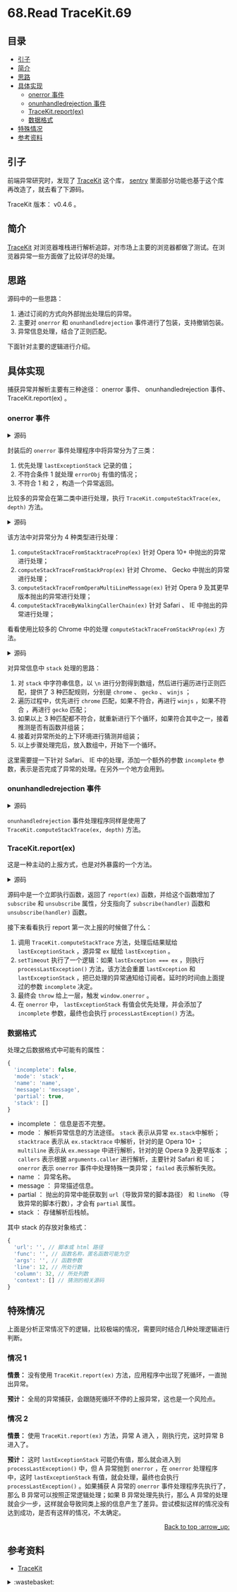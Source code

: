 # 68.Read TraceKit.69
## <a name="index"></a> 目录
- [引子](#start)
- [简介](#intro)
- [思路](#thought)
- [具体实现](#source)
  - [onerror 事件](#onerror)
  - [onunhandledrejection 事件](#onunhandledrejection)
  - [TraceKit.report(ex)](#report)
  - [数据格式](#format)
- [特殊情况](#exception)
- [参考资料](#reference)


## <a name="start"></a> 引子
前端异常研究时，发现了 [TraceKit][url-github-1] 这个库， [sentry][url-github-2] 里面部分功能也基于这个库再改造了，就去看了下源码。

TraceKit 版本： v0.4.6 。
## <a name="intro"></a> 简介
[TraceKit][url-github-1] 对浏览器堆栈进行解析追踪，对市场上主要的浏览器都做了测试。在浏览器异常一些方面做了比较详尽的处理。

## <a name="thought"></a> 思路
源码中的一些思路：
1. 通过订阅的方式向外部抛出处理后的异常。
2. 主要对 `onerror` 和 `onunhandledrejection` 事件进行了包装，支持撤销包装。
3. 异常信息处理，结合了正则匹配。

下面针对主要的逻辑进行介绍。

## <a name="source"></a> 具体实现
捕获异常并解析主要有三种途径： onerror 事件、 onunhandledrejection 事件、 TraceKit.report(ex) 。

### <a name="onerror"></a> onerror 事件

<details>
<summary>源码</summary>

```js
/**
 * Ensures all global unhandled exceptions are recorded.
 * Supported by Gecko and IE.
 * @param {string} message Error message.
 * @param {string} url URL of script that generated the exception.
 * @param {(number|string)} lineNo The line number at which the error occurred.
 * @param {(number|string)=} columnNo The column number at which the error occurred.
 * @param {Error=} errorObj The actual Error object.
 * @memberof TraceKit.report
 */
function traceKitWindowOnError(message, url, lineNo, columnNo, errorObj) {
    var stack = null;

    if (lastExceptionStack) {
        TraceKit.computeStackTrace.augmentStackTraceWithInitialElement(lastExceptionStack, url, lineNo, message);
      processLastException();
    } else if (errorObj) {
        stack = TraceKit.computeStackTrace(errorObj);
        notifyHandlers(stack, true, errorObj);
    } else {
        var location = {
          'url': url,
          'line': lineNo,
          'column': columnNo
        };

        var name;
        var msg = message; // must be new var or will modify original `arguments`
        if ({}.toString.call(message) === '[object String]') {
            var groups = message.match(ERROR_TYPES_RE);
            if (groups) {
                name = groups[1];
                msg = groups[2];
            }
        }

        location.func = TraceKit.computeStackTrace.guessFunctionName(location.url, location.line);
        location.context = TraceKit.computeStackTrace.gatherContext(location.url, location.line);
        stack = {
            'name': name,
            'message': msg,
            'mode': 'onerror',
            'stack': [location]
        };

        notifyHandlers(stack, true, null);
    }

    if (_oldOnerrorHandler) {
        return _oldOnerrorHandler.apply(this, arguments);
    }

    return false;
}
```

</details>

封装后的 `onerror` 事件处理程序中将异常分为了三类：
1. 优先处理 `lastExceptionStack` 记录的值；
2. 不符合条件 1 就处理 `errorObj` 有值的情况；
3. 不符合 1 和 2 ，构造一个异常返回。

比较多的异常会在第二类中进行处理，执行 `TraceKit.computeStackTrace(ex, depth)` 方法。

<details>
<summary>源码</summary>

```js
    /**
     * Computes a stack trace for an exception.
     * @param {Error} ex
     * @param {(string|number)=} depth
     * @memberof TraceKit.computeStackTrace
     */
    function computeStackTrace(ex, depth) {
        var stack = null;
        depth = (depth == null ? 0 : +depth);

        try {
            // This must be tried first because Opera 10 *destroys*
            // its stacktrace property if you try to access the stack
            // property first!!
            stack = computeStackTraceFromStacktraceProp(ex);
            if (stack) {
                return stack;
            }
        } catch (e) {
            if (debug) {
                throw e;
            }
        }

        try {
            stack = computeStackTraceFromStackProp(ex);
            if (stack) {
                return stack;
            }
        } catch (e) {
            if (debug) {
                throw e;
            }
        }

        try {
            stack = computeStackTraceFromOperaMultiLineMessage(ex);
            if (stack) {
                return stack;
            }
        } catch (e) {
            if (debug) {
                throw e;
            }
        }

        try {
            stack = computeStackTraceByWalkingCallerChain(ex, depth + 1);
            if (stack) {
                return stack;
            }
        } catch (e) {
            if (debug) {
                throw e;
            }
        }

        return {
            'name': ex.name,
            'message': ex.message,
            'mode': 'failed'
        };
    }
```

</details>

该方法中对异常分为 4 种类型进行处理：
1. `computeStackTraceFromStacktraceProp(ex)` 针对 Opera 10+ 中抛出的异常进行处理；
2. `computeStackTraceFromStackProp(ex)` 针对 Chrome、 Gecko 中抛出的异常进行处理；
3. `computeStackTraceFromOperaMultiLineMessage(ex)` 针对 Opera 9 及其更早版本抛出的异常进行处理；
4. `computeStackTraceByWalkingCallerChain(ex)` 针对 Safari 、 IE 中抛出的异常进行处理；

看看使用比较多的 Chrome 中的处理 `computeStackTraceFromStackProp(ex)` 方法。

<details>
<summary>源码</summary>

```js
    /**
     * Computes stack trace information from the stack property.
     * Chrome and Gecko use this property.
     * @param {Error} ex
     * @return {?TraceKit.StackTrace} Stack trace information.
     * @memberof TraceKit.computeStackTrace
     */
    function computeStackTraceFromStackProp(ex) {
        if (!ex.stack) {
            return null;
        }

        var chrome = /^\s*at (.*?) ?\(((?:file|https?|blob|chrome-extension|native|eval|webpack|<anonymous>|\/).*?)(?::(\d+))?(?::(\d+))?\)?\s*$/i,
            gecko = /^\s*(.*?)(?:\((.*?)\))?(?:^|@)((?:file|https?|blob|chrome|webpack|resource|\[native).*?|[^@]*bundle)(?::(\d+))?(?::(\d+))?\s*$/i,
            winjs = /^\s*at (?:((?:\[object object\])?.+) )?\(?((?:file|ms-appx|https?|webpack|blob):.*?):(\d+)(?::(\d+))?\)?\s*$/i,

            // Used to additionally parse URL/line/column from eval frames
            isEval,
            geckoEval = /(\S+) line (\d+)(?: > eval line \d+)* > eval/i,
            chromeEval = /\((\S*)(?::(\d+))(?::(\d+))\)/,

            lines = ex.stack.split('\n'),
            stack = [],
            submatch,
            parts,
            element,
            reference = /^(.*) is undefined$/.exec(ex.message);

        for (var i = 0, j = lines.length; i < j; ++i) {
            if ((parts = chrome.exec(lines[i]))) {
                var isNative = parts[2] && parts[2].indexOf('native') === 0; // start of line
                isEval = parts[2] && parts[2].indexOf('eval') === 0; // start of line
                if (isEval && (submatch = chromeEval.exec(parts[2]))) {
                    // throw out eval line/column and use top-most line/column number
                    parts[2] = submatch[1]; // url
                    parts[3] = submatch[2]; // line
                    parts[4] = submatch[3]; // column
                }
                element = {
                    'url': !isNative ? parts[2] : null,
                    'func': parts[1] || UNKNOWN_FUNCTION,
                    'args': isNative ? [parts[2]] : [],
                    'line': parts[3] ? +parts[3] : null,
                    'column': parts[4] ? +parts[4] : null
                };
            } else if ( parts = winjs.exec(lines[i]) ) {
                element = {
                    'url': parts[2],
                    'func': parts[1] || UNKNOWN_FUNCTION,
                    'args': [],
                    'line': +parts[3],
                    'column': parts[4] ? +parts[4] : null
                };
            } else if ((parts = gecko.exec(lines[i]))) {
                isEval = parts[3] && parts[3].indexOf(' > eval') > -1;
                if (isEval && (submatch = geckoEval.exec(parts[3]))) {
                    // throw out eval line/column and use top-most line number
                    parts[3] = submatch[1];
                    parts[4] = submatch[2];
                    parts[5] = null; // no column when eval
                } else if (i === 0 && !parts[5] && !_isUndefined(ex.columnNumber)) {
                    // FireFox uses this awesome columnNumber property for its top frame
                    // Also note, Firefox's column number is 0-based and everything else expects 1-based,
                    // so adding 1
                    // NOTE: this hack doesn't work if top-most frame is eval
                    stack[0].column = ex.columnNumber + 1;
                }
                element = {
                    'url': parts[3],
                    'func': parts[1] || UNKNOWN_FUNCTION,
                    'args': parts[2] ? parts[2].split(',') : [],
                    'line': parts[4] ? +parts[4] : null,
                    'column': parts[5] ? +parts[5] : null
                };
            } else {
                continue;
            }

            if (!element.func && element.line) {
                element.func = guessFunctionName(element.url, element.line);
            }

            element.context = element.line ? gatherContext(element.url, element.line) : null;
            stack.push(element);
        }

        if (!stack.length) {
            return null;
        }

        if (stack[0] && stack[0].line && !stack[0].column && reference) {
            stack[0].column = findSourceInLine(reference[1], stack[0].url, stack[0].line);
        }

        return {
            'mode': 'stack',
            'name': ex.name,
            'message': ex.message,
            'stack': stack
        };
    }
```

</details>

对异常信息中 `stack` 处理的思路：
1. 对 `stack` 中字符串信息，以 `\n` 进行分割得到数组，然后进行遍历进行正则匹配，提供了 3 种匹配规则，分别是 `chrome` 、 `gecko` 、 `winjs` ；
2. 遍历过程中，优先进行 `chrome` 匹配，如果不符合，再进行 `winjs` ，如果不符合 ，再进行 `gecko` 匹配；
3. 如果以上 3 种匹配都不符合，就重新进行下个循环，如果符合其中之一，接着推测是否有函数并组装；
4. 接着对异常所处的上下环境进行猜测并组装；
5. 以上步骤处理完后，放入数组中，开始下一个循环。

这里需要提一下针对 Safari、 IE 中的处理，添加一个额外的参数 `incomplete` 参数，表示是否完成了异常的处理。在另外一个地方会用到。

### <a name="onunhandledrejection"></a> onunhandledrejection 事件

<details>
<summary>源码</summary>

```js
function installGlobalUnhandledRejectionHandler() {
  if (_onUnhandledRejectionHandlerInstalled === true) {
      return;
  }

  _oldOnunhandledrejectionHandler = window.onunhandledrejection;
  window.onunhandledrejection = traceKitWindowOnUnhandledRejection;
  _onUnhandledRejectionHandlerInstalled = true;
}

function traceKitWindowOnUnhandledRejection(e) {
  var stack = TraceKit.computeStackTrace(e.reason);
  notifyHandlers(stack, true, e.reason);
}
```

</details>

`onunhandledrejection` 事件处理程序同样是使用了 `TraceKit.computeStackTrace(ex, depth)` 方法。

### <a name="report"></a> TraceKit.report(ex)
这是一种主动的上报方式，也是对外暴露的一个方法。

<details>
<summary>源码</summary>

```js
/**
 * Cross-browser processing of unhandled exceptions
 *
 * Syntax:
 * ```js
 *   TraceKit.report.subscribe(function(stackInfo) { ... })
 *   TraceKit.report.unsubscribe(function(stackInfo) { ... })
 *   TraceKit.report(exception)
 *   try { ...code... } catch(ex) { TraceKit.report(ex); }
 * ```
 *
 * Supports:
 *   - Firefox: full stack trace with line numbers, plus column number
 *     on top frame; column number is not guaranteed
 *   - Opera: full stack trace with line and column numbers
 *   - Chrome: full stack trace with line and column numbers
 *   - Safari: line and column number for the top frame only; some frames
 *     may be missing, and column number is not guaranteed
 *   - IE: line and column number for the top frame only; some frames
 *     may be missing, and column number is not guaranteed
 *
 * In theory, TraceKit should work on all of the following versions:
 *   - IE5.5+ (only 8.0 tested)
 *   - Firefox 0.9+ (only 3.5+ tested)
 *   - Opera 7+ (only 10.50 tested; versions 9 and earlier may require
 *     Exceptions Have Stacktrace to be enabled in opera:config)
 *   - Safari 3+ (only 4+ tested)
 *   - Chrome 1+ (only 5+ tested)
 *   - Konqueror 3.5+ (untested)
 *
 * Requires TraceKit.computeStackTrace.
 *
 * Tries to catch all unhandled exceptions and report them to the
 * subscribed handlers. Please note that TraceKit.report will rethrow the
 * exception. This is REQUIRED in order to get a useful stack trace in IE.
 * If the exception does not reach the top of the browser, you will only
 * get a stack trace from the point where TraceKit.report was called.
 *
 * Handlers receive a TraceKit.StackTrace object as described in the
 * TraceKit.computeStackTrace docs.
 *
 * @memberof TraceKit
 * @namespace
 */
TraceKit.report = (function reportModuleWrapper() {
    var handlers = [],
        lastException = null,
        lastExceptionStack = null;

    /**
     * Add a crash handler.
     * @param {Function} handler
     * @memberof TraceKit.report
     */
    function subscribe(handler) {
        installGlobalHandler();
        installGlobalUnhandledRejectionHandler();
        handlers.push(handler);
    }

    /**
     * Remove a crash handler.
     * @param {Function} handler
     * @memberof TraceKit.report
     */
    function unsubscribe(handler) {
        for (var i = handlers.length - 1; i >= 0; --i) {
            if (handlers[i] === handler) {
                handlers.splice(i, 1);
            }
        }

        if (handlers.length === 0) {
            uninstallGlobalHandler();
            uninstallGlobalUnhandledRejectionHandler();
        }
    }

    /**
     * Dispatch stack information to all handlers.
     * @param {TraceKit.StackTrace} stack
     * @param {boolean} isWindowError Is this a top-level window error?
     * @param {Error=} error The error that's being handled (if available, null otherwise)
     * @memberof TraceKit.report
     * @throws An exception if an error occurs while calling an handler.
     */
    function notifyHandlers(stack, isWindowError, error) {
        var exception = null;
        if (isWindowError && !TraceKit.collectWindowErrors) {
          return;
        }
        for (var i in handlers) {
            if (_has(handlers, i)) {
                try {
                    handlers[i](stack, isWindowError, error);
                } catch (inner) {
                    exception = inner;
                }
            }
        }

        if (exception) {
            throw exception;
        }
    }

    var _oldOnerrorHandler, _onErrorHandlerInstalled;
    var _oldOnunhandledrejectionHandler, _onUnhandledRejectionHandlerInstalled;

    /**
     * Ensures all global unhandled exceptions are recorded.
     * Supported by Gecko and IE.
     * @param {string} message Error message.
     * @param {string} url URL of script that generated the exception.
     * @param {(number|string)} lineNo The line number at which the error occurred.
     * @param {(number|string)=} columnNo The column number at which the error occurred.
     * @param {Error=} errorObj The actual Error object.
     * @memberof TraceKit.report
     */
    function traceKitWindowOnError(message, url, lineNo, columnNo, errorObj) {
        var stack = null;

        if (lastExceptionStack) {
            TraceKit.computeStackTrace.augmentStackTraceWithInitialElement(lastExceptionStack, url, lineNo, message);
    	    processLastException();
        } else if (errorObj) {
            stack = TraceKit.computeStackTrace(errorObj);
            notifyHandlers(stack, true, errorObj);
        } else {
            var location = {
              'url': url,
              'line': lineNo,
              'column': columnNo
            };

            var name;
            var msg = message; // must be new var or will modify original `arguments`
            if ({}.toString.call(message) === '[object String]') {
                var groups = message.match(ERROR_TYPES_RE);
                if (groups) {
                    name = groups[1];
                    msg = groups[2];
                }
            }

            location.func = TraceKit.computeStackTrace.guessFunctionName(location.url, location.line);
            location.context = TraceKit.computeStackTrace.gatherContext(location.url, location.line);
            stack = {
                'name': name,
                'message': msg,
                'mode': 'onerror',
                'stack': [location]
            };

            notifyHandlers(stack, true, null);
        }

        if (_oldOnerrorHandler) {
            return _oldOnerrorHandler.apply(this, arguments);
        }

        return false;
    }

    /**
     * Ensures all unhandled rejections are recorded.
     * @param {PromiseRejectionEvent} e event.
     * @memberof TraceKit.report
     * @see https://developer.mozilla.org/en-US/docs/Web/API/WindowEventHandlers/onunhandledrejection
     * @see https://developer.mozilla.org/en-US/docs/Web/API/PromiseRejectionEvent
     */
    function traceKitWindowOnUnhandledRejection(e) {
        var stack = TraceKit.computeStackTrace(e.reason);
        notifyHandlers(stack, true, e.reason);
    }

    /**
     * Install a global onerror handler
     * @memberof TraceKit.report
     */
    function installGlobalHandler() {
        if (_onErrorHandlerInstalled === true) {
            return;
        }

        _oldOnerrorHandler = window.onerror;
        window.onerror = traceKitWindowOnError;
        _onErrorHandlerInstalled = true;
    }

    /**
     * Uninstall the global onerror handler
     * @memberof TraceKit.report
     */
    function uninstallGlobalHandler() {
        if (_onErrorHandlerInstalled) {
            window.onerror = _oldOnerrorHandler;
            _onErrorHandlerInstalled = false;
        }
    }

    /**
     * Install a global onunhandledrejection handler
     * @memberof TraceKit.report
     */
    function installGlobalUnhandledRejectionHandler() {
        if (_onUnhandledRejectionHandlerInstalled === true) {
            return;
        }

        _oldOnunhandledrejectionHandler = window.onunhandledrejection;
        window.onunhandledrejection = traceKitWindowOnUnhandledRejection;
        _onUnhandledRejectionHandlerInstalled = true;
    }

    /**
     * Uninstall the global onunhandledrejection handler
     * @memberof TraceKit.report
     */
    function uninstallGlobalUnhandledRejectionHandler() {
        if (_onUnhandledRejectionHandlerInstalled) {
            window.onunhandledrejection = _oldOnunhandledrejectionHandler;
            _onUnhandledRejectionHandlerInstalled = false;
        }
    }

    /**
     * Process the most recent exception
     * @memberof TraceKit.report
     */
    function processLastException() {
        var _lastExceptionStack = lastExceptionStack,
            _lastException = lastException;
        lastExceptionStack = null;
        lastException = null;
        notifyHandlers(_lastExceptionStack, false, _lastException);
    }

    /**
     * Reports an unhandled Error to TraceKit.
     * @param {Error} ex
     * @memberof TraceKit.report
     * @throws An exception if an incomplete stack trace is detected (old IE browsers).
     */
    function report(ex) {
        if (lastExceptionStack) {
            if (lastException === ex) {
                return; // already caught by an inner catch block, ignore
            } else {
              processLastException();
            }
        }

        var stack = TraceKit.computeStackTrace(ex);
        lastExceptionStack = stack;
        lastException = ex;

        // If the stack trace is incomplete, wait for 2 seconds for
        // slow slow IE to see if onerror occurs or not before reporting
        // this exception; otherwise, we will end up with an incomplete
        // stack trace
        setTimeout(function () {
            if (lastException === ex) {
                processLastException();
            }
        }, (stack.incomplete ? 2000 : 0));

        throw ex; // re-throw to propagate to the top level (and cause window.onerror)
    }

    report.subscribe = subscribe;
    report.unsubscribe = unsubscribe;
    return report;
}());
```

</details>

源码中是一个立即执行函数，返回了 `report(ex)` 函数，并给这个函数增加了 `subscribe` 和 `unsubscribe` 属性，分支指向了 `subscribe(handler)` 函数和 `unsubscribe(handler)` 函数。

接下来看看执行 report 第一次上报的时候做了什么：
1. 调用 `TraceKit.computeStackTrace` 方法，处理后结果赋给 `lastExceptionStack` ，源异常 `ex` 赋给 `lastException` 。
2. `setTimeout` 执行了一个逻辑：如果 `lastException === ex` ，则执行 `processLastException()` 方法，该方法会重置 `lastException` 和 `lastExceptionStack` ，把已处理的异常通知给订阅者。延时的时间由上面提过的参数 `incomplete` 决定。
3. 最终会 `throw` 给上一层，触发 `window.onerror` 。
4. 在 `onerror` 中， `lastExceptionStack` 有值会优先处理，并会添加了 `incomplete` 参数，最终也会执行 `processLastException()` 方法。


### <a name="format"></a> 数据格式
处理之后数据格式中可能有的属性：
```js
{
  'incomplete': false,
  'mode': 'stack',
  'name': 'name',
  'message': 'message',
  'partial': true,
  'stack': []
}
```
- incomplete ： 信息是否不完整。
- mode ： 解析异常信息的方法途径。 `stack` 表示从异常 `ex.stack`中解析； `stacktrace` 表示从 `ex.stacktrace` 中解析，针对的是 Opera 10+ ； `multiline` 表示从 `ex.message` 中进行解析，针对的是 Opera 9 及更早版本 ； `callers` 表示根据 `arguments.caller` 进行解析，主要针对 Safari 和 IE； `onerror` 表示 `onerror` 事件中处理特殊一类异常； `failed` 表示解析失败。
- name ： 异常名称。
- message ： 异常描述信息。
- partial ： 抛出的异常中能获取到 `url`（导致异常的脚本路径） 和 `lineNo` （导致异常的脚本行数），才会有 `partial` 属性。
- stack ： 存储解析后栈帧。

其中 stack 的存放对象格式：
```js
{
  'url': '', // 脚本或 html 路径
  'func': '', // 函数名称，匿名函数可能为空
  'args': '', // 函数参数
  'line': 12, // 所处行数
  'column': 32, // 所处列数
  'context': [] // 猜测的相关源码
}
```


## <a name="exception"></a> 特殊情况
上面是分析正常情况下的逻辑，比较极端的情况，需要同时结合几种处理逻辑进行判断。
### 情况 1
**情景：** 没有使用 `TraceKit.report(ex)` 方法，应用程序中出现了死循环，一直抛出异常。

**预计：** 全局的异常捕获，会跟随死循环不停的上报异常，这也是一个风险点。

### 情况 2
**情景：** 使用 `TraceKit.report(ex)` 方法，异常 A 进入 ，刚执行完，这时异常 B 进入了。

**预计：** 这时 `lastExceptionStack` 可能仍有值，那么就会进入到 `processLastException()` 中，但 A 异常抛到 `onerror` ，在 `onerror` 处理程序中，这时 `lastExceptionStack` 有值，就会处理，最终也会执行 `processLastException()` 。如果捕获 A 异常的 `onerror` 事件处理程序先执行了，那么 B 异常可以按照正常逻辑处理；如果 B 异常处理先执行，那么 A 异常的处理就会少一步，这样就会导致同类上报的信息产生了差异。尝试模拟这样的情况没有达到成功，是否有这样的情况，不太确定。




<div align="right"><a href="#index">Back to top :arrow_up:</a></div>

## <a name="reference"></a> 参考资料
- [TraceKit][url-github-1]

[url-github-1]:https://github.com/csnover/TraceKit
[url-github-2]:https://github.com/getsentry/sentry

[url-local-rail]:./images/n/rail.png

<details>
<summary>:wastebasket:</summary>

![n-poster][url-local-poster]

</details>

[url-book]:https://book.douban.com/subject/26916012/
[url-local-poster]:./images/n/poster.jpg
